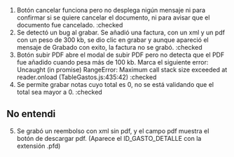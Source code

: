 1. Botón cancelar funciona pero no desplega nigún mensaje ni para confirmar si se quiere cancelar el documento, ni para avisar que el documento fue cancelado. :checked 
2. Se detectó un bug al grabar. Se añadió una factura, con un xml y un pdf con un peso de 300 kb, se dio clic en grabar y aunque apareció el mensaje de Grabado con exito, la factura no se grabó. :checked
3. Botón subir PDF abre el modal de subir PDF pero no detecta que el PDF fue añadido cuando pesa más de 100 kb. Marca el siguiente error:
Uncaught (in promise) RangeError: Maximum call stack size exceeded
    at reader.onload (TableGastos.js:435:42) :checked
4. Se permite grabar notas cuyo total es 0, no se está validando que el total sea mayor a 0. :checked

## No entendi
5. Se grabó un reembolso con xml sin pdf, y el campo pdf muestra el botón de descargar pdf. (Aparece el ID_GASTO_DETALLE con la extensión .pfd)